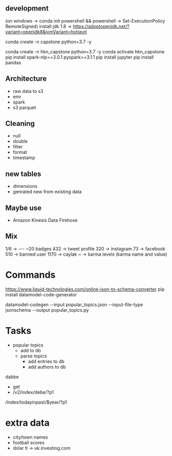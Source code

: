 ## development

(on windows -> conda init powershell && powershell -> Set-ExecutionPolicy RemoteSigned)
install jdk 1.8 -> https://adoptopenjdk.net/?variant=openjdk8&jvmVariant=hotspot

conda create -n capstone python=3.7 -y

conda create -n hkn_capstone python=3.7 -y conda activate hkn_capstone pip install spark-nlp==3.0.1 pyspark==3.1.1 pip
install jupyter pip install pandas

## Architecture

- raw data to s3
- emr
- spark
- s3 parquet

## Cleaning

- null
- double
- filter
- format
- timestamp

## new tables

- dimensions
- genrated new from existing data

## Maybe use

- Amazon Kinesis Data Firehose

## Mix

1/6 -> ---
~20 badges 432 -> tweet profile 320 -> instagram 73 -> facebook 510 -> banned user 1170 -> caylak
~ -> karma levels (karma name and value)

# Commands

https://www.liquid-technologies.com/online-json-to-schema-converter
pip install datamodel-code-generator

datamodel-codegen --input popular_topics.json --input-file-type jsonschema --output popular_topics.py

# Tasks

- popular topics
    - add to db
    - parse topics
        - add entries to db
        - add authors to db

dabbe

- get
- /v2/index/debe/?p1

/index/todayinpast/$year/?p1

# extra data

- city/town names
- football scores
- dolar tl -> uk.investing.com

